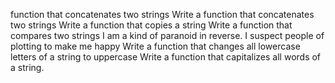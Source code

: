  function that concatenates two strings
Write a function that concatenates two strings
Write a function that copies a string
Write a function that compares two strings
 I am a kind of paranoid in reverse. I suspect people of plotting to make me happy
Write a function that changes all lowercase letters of a string to uppercase
Write a function that capitalizes all words of a string.
